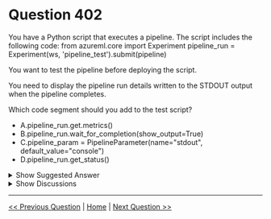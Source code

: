 # Question 402

You have a Python script that executes a pipeline. The script includes the following code: from azureml.core import Experiment pipeline_run = Experiment(ws, 'pipeline_test').submit(pipeline)

You want to test the pipeline before deploying the script.

You need to display the pipeline run details written to the STDOUT output when the pipeline completes.

Which code segment should you add to the test script?

- A.pipeline_run.get.metrics()
- B.pipeline_run.wait_for_completion(show_output=True)
- C.pipeline_param = PipelineParameter(name="stdout", default_value="console")
- D.pipeline_run.get_status()

<details>
  <summary>Show Suggested Answer</summary>

<strong>B</strong><br>

</details>

<details>
  <summary>Show Discussions</summary>

<blockquote><p><strong>trysec</strong> <code>(Sat 10 Aug 2024 18:26)</code> - <em>Upvotes: 1</em></p><p>The correct answer is B</p></blockquote>
<blockquote><p><strong>pancman</strong> <code>(Thu 12 Oct 2023 20:21)</code> - <em>Upvotes: 3</em></p><p>Confirmed, given answer is correct.</p></blockquote>
<blockquote><p><strong>kkkk_jjjj</strong> <code>(Mon 18 Sep 2023 08:48)</code> - <em>Upvotes: 4</em></p><p>on exam 18/03/2022</p></blockquote>
<blockquote><p><strong>synapse</strong> <code>(Wed 13 Sep 2023 04:42)</code> - <em>Upvotes: 1</em></p><p>Given answer B is correct</p></blockquote>
<blockquote><p><strong>Tsardoz</strong> <code>(Sat 15 Jul 2023 10:58)</code> - <em>Upvotes: 2</em></p><p>agree with answer &quot;when the pipeline completes&quot; is key</p></blockquote>

</details>

---

[<< Previous Question](question_401.md) | [Home](../index.md) | [Next Question >>](question_403.md)
